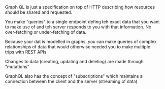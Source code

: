  Graph QL is just a specification on top of HTTP describing how resources should be shared and requested.

 You make "queries" to a single endpoint defing teh exact data that you want to make use of and teh server responds to you with that information. No over-fetching or under-fetching of data.

Because your dat is modelled in graphs, you can make queries of complex relationships of data that would otherwise needed you to make multiple trips with REST APIs

Changes to data (creating, updating and deleting) are made through "mutations"

GraphQL also has the concept of "subscriptions" which maintains a connection between the client and the server (streaming of data)